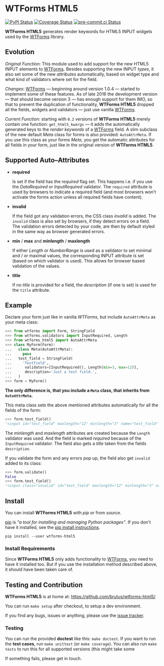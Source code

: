 # WTForms HTML5

[![PyPI Status](https://img.shields.io/pypi/v/wtforms-html5.svg)](https://pypi.org/project/wtforms-html5/)
[![Coverage Status](https://coveralls.io/repos/github/brutus/wtforms-html5/badge.svg?branch=main)](https://coveralls.io/github/brutus/wtforms-html5?branch=main)
[![pre-commit.ci Status](https://results.pre-commit.ci/badge/github/brutus/wtforms-html5/main.svg)](https://results.pre-commit.ci/latest/github/brutus/wtforms-html5/main)

**WTForms HTML5** generates render keywords for HTML5 INPUT widgets used by the
[WTForms][] library.

## Evolution

_Original Function_: This module used to add support for the new HTML5 INPUT
elements to [WTForms][]. Besides supporting the new INPUT _types_, it also set
some of the new _attributes_ automatically, based on widget type and what kind
of validators where set for the field.

_Changes_: [WTForms][] — beginning around version 1.0.4 — started to implement
some of these features. As of late 2016 the development version — that
should become version 3 — has enough support for them IMO, so that to prevent
the duplication of functionality, **WTForms HTML5** dropped all the fields,
widgets and validators — just use vanilla [WTForms][].

_Current Function_: starting with `0.2` versions of **WTForms HTML5** merely
contain one function: `get_html5_kwargs` — it adds the automatically generated
keys to the _render keywords_ of a [WTForms][] field. A slim subclass of the new
default _Meta_ class for forms is also provided: `AutoAttrMeta`. If you use this
class as your forms _Meta_, you get the automatic attributes for all fields in
your form, just like in the original version of **WTForms HTML5**.

## Supported Auto–Attributes

-   **required**

    Is set if the field has the _required_ flag set. This happens i.e. if you use
    the _DataRequired_ or _InputRequired_ validator. The `required` attribute is
    used by browsers to indicate a required field (and most browsers won't
    activate the forms action unless all required fields have content).

-   **invalid**

    If the field got any validation errors, the CSS class _invalid_ is added. The
    `invalid` class is also set by browsers, if they detect errors on a field.
    The validation errors detected by your code, are then by default styled in
    the same way as browser generated errors.

-   **min** / **max** and **minlength** / **maxlength**

    If either _Length_ or _NumberRange_ is used as a validator to set minimal
    and / or maximal values, the corresponding INPUT attribute is
    set (based on which validator is used). This allows for browser based
    validation of the values.

-   **title**

    If no _title_ is provided for a field, the _description_ (if one is set) is
    used for the `title` attribute.

## Example

Declare your form just like in vanilla _WTForms_, but include `AutoAttrMeta`
as your meta class:

```py
>>> from wtforms import Form, StringField
>>> from wtforms.validators import InputRequired, Length
>>> from wtforms_html5 import AutoAttrMeta
>>> class MyForm(Form):
...   class Meta(AutoAttrMeta):
...     pass
...   test_field = StringField(
...     'Testfield',
...      validators=[InputRequired(), Length(min=3, max=12)],
...      description='Just a test field.',
...   )
>>> form = MyForm()
```

**The only difference is, that you include a `Meta` class, that inherits from
`AutoAttrMeta`.**

This meta class sets the above mentioned attributes automatically for all the
fields of the form:

```py
>>> form.test_field()
'<input id="test_field" maxlength="12" minlength="3" name="test_field" required title="Just a test field." type="text" value="">'
```

The _minlength_ and _maxlength_ attributes are created because the `Length`
validator was used. And the field is marked _required_ because of the
`InputRequired` validator. The field also gets a _title_ taken from the fields
`description`.

If you validate the form and any errors pop up, the field also get `invalid`
added to its class:

```py
>>> form.validate()
False
>>> form.test_field()
'<input class="invalid" id="test_field" maxlength="12" minlength="3" name="test_field" required title="Just a test field." type="text" value="">'
```

## Install

You can install **WTForms HTML5** with _pip_ or from _source_.

[pip][] is _"a tool for installing and managing Python packages"_. If you don't
have it installed, see the [pip install instructions][].

```shell
pip install --user wtforms-html5
```

### Install Requirements

Since **WTForms HTML5** only adds functionality to [WTForms][], you need to
have it installed too. But if you use the installation method described
above, it should have been taken care of.

## Testing and Contribution

**WTForms HTML5** is at home at: https://github.com/brutus/wtforms-html5/

You can run `make setup` after checkout, to setup a dev environment.

If you find any bugs, issues or anything, please use the [issue tracker][].

### Testing

You can run the provided **doctest** like this: `make doctest`. If you want to
run the **test cases**, run `make unittest` (or `make coverage`). You can also
run `make tests` to run this for all supported versions (this might take some

If something fails, please get in touch.

[home]: https://github.com/brutus/wtforms-html5/
[sourceball]: https://github.com/brutus/wtforms-html5/zipball/master
[issue tracker]: https://github.com/brutus/wtforms-html5/issues
[wtforms]: https://wtforms.readthedocs.io/
[pip]: https://pip.pypa.io/
[pip install instructions]: https://pip.pypa.io/en/stable/installing/
